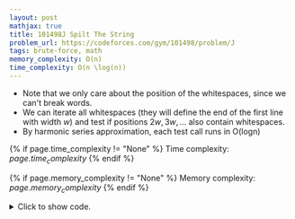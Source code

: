 ```yaml
---
layout: post
mathjax: true
title: 101498J Spilt The String
problem_url: https://codeforces.com/gym/101498/problem/J
tags: brute-force, math
memory_complexity: O(n)
time_complexity: O(n \log(n))
---
```


 - Note that we only care about the position of the whitespaces, since we
can't break words.
 - We can iterate all whitespaces (they will define the end of the first line
with width $w$) and test if positions $2w, 3w, ...$ also contain whitespaces.
 - By harmonic series approximation, each test call runs in O(logn)


{% if page.time_complexity != "None" %}
Time complexity: ${{ page.time_complexity }}$
{% endif %}

{% if page.memory_complexity != "None" %}
Memory complexity: ${{ page.memory_complexity }}$
{% endif %}

<details>
<summary>
<p style="display:inline">Click to show code.</p>
</summary>
```cpp
{% raw %}
using namespace std;
using ll = long long;
using ii = pair<int, int>;
using vi = vector<int>;
bool test(int width, string &line)
{
    int n = (int)(line).size(), i = width - 1;
    for (int d = 1; i < n; i = width * d - 1, ++d)
    {
        if (line[i] != ' ')
            return false;
    }
    return i == n;
}
bool solve(string line)
{
    for (int i = 0, n = (int)(line).size(); i < n; ++i)
    {
        if (line[i] == ' ')
        {
            if (test(i + 1, line))
                return true;
        }
    }
    return false;
}
int main(void)
{
    ios::sync_with_stdio(false), cin.tie(NULL);
    int t;
    cin >> t;
    cin.ignore();
    while (t--)
    {
        string line;
        getline(cin, line);
        cout << (solve(line) ? "YES" : "NO") << endl;
    }
    return 0;
}

{% endraw %}
```
</details>

